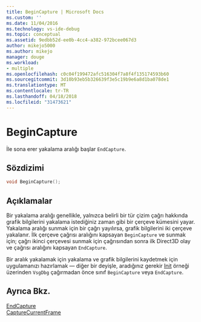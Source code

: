 ```yaml
---
title: BeginCapture | Microsoft Docs
ms.custom: ''
ms.date: 11/04/2016
ms.technology: vs-ide-debug
ms.topic: conceptual
ms.assetid: 9edbb52d-ee0b-4cc4-a382-972bcee067d3
author: mikejo5000
ms.author: mikejo
manager: douge
ms.workload:
- multiple
ms.openlocfilehash: c0c04f199472afc516304f7a8f4f135174593b60
ms.sourcegitcommit: 3d10b93eb5b326639f3e5c19b9e6a8d1ba078de1
ms.translationtype: MT
ms.contentlocale: tr-TR
ms.lasthandoff: 04/18/2018
ms.locfileid: "31473621"
---
```

# <a name="begincapture"></a>BeginCapture
İle sona erer yakalama aralığı başlar `EndCapture`.  
  
## <a name="syntax"></a>Sözdizimi  
  
```C++  
void BeginCapture();  
```  
  
## <a name="remarks"></a>Açıklamalar  
 Bir yakalama aralığı genellikle, yalnızca belirli bir tür çizim çağrı hakkında grafik bilgilerini yakalama istediğiniz zaman gibi bir çerçeve kümesini yayar. Yakalama aralığı sunmak için bir çağrı yayılırsa, grafik bilgilerini iki çerçeve yakalanır. İlk çerçeve çağrısı aralığını kapsayan `BeginCapture` ve sunmak için; çağrı ikinci çerçevesi sunmak için çağrısından sonra ilk Direct3D olay ve çağrısı aralığını kapsayan `EndCapture`.  
  
 Bir aralık yakalamak için yakalama ve grafik bilgilerini kaydetmek için uygulamanızı hazırlamak — diğer bir deyişle, aradığınız gerekir [Init](init.md) örneği üzerinden `VsgDbg` çağırmadan önce sınıf `BeginCapture` veya `EndCapture`.  
  
## <a name="see-also"></a>Ayrıca Bkz.  
 [EndCapture](endcapture.md)   
 [CaptureCurrentFrame](capturecurrentframe.md)